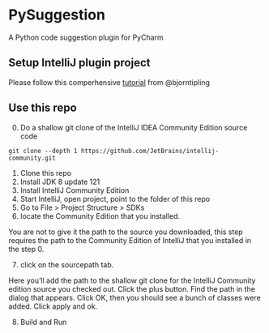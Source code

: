 # PySuggestion
A Python code suggestion plugin for PyCharm

## Setup IntelliJ plugin project
Please follow this comperhensive [tutorial](http://bjorn.tipling.com/how-to-make-an-intellij-idea-plugin-in-30-minutes) from @bjorntipling

## Use this repo
0. Do a shallow git clone of the IntelliJ IDEA Community Edition source code

``
git clone --depth 1 https://github.com/JetBrains/intellij-community.git
``

1. Clone this repo
2. Install JDK 8 update 121
3. Install IntelliJ Community Edition
4. Start IntelliJ, open project, point to the folder of this repo
5. Go to File > Project Structure > SDKs
6. locate the Community Edition that you installed. 

You are not to give it the path to the source you downloaded, this step requires the path to the Community Edition of IntelliJ that you installed in the step 0.

7. click on the sourcepath tab.

Here you’ll add the path to the shallow git clone for the IntelliJ Community edition source you checked out. Click the plus button. Find the path in the dialog that appears. Click OK, then you should see a bunch of classes were added. Click apply and ok.

8. Build and Run
